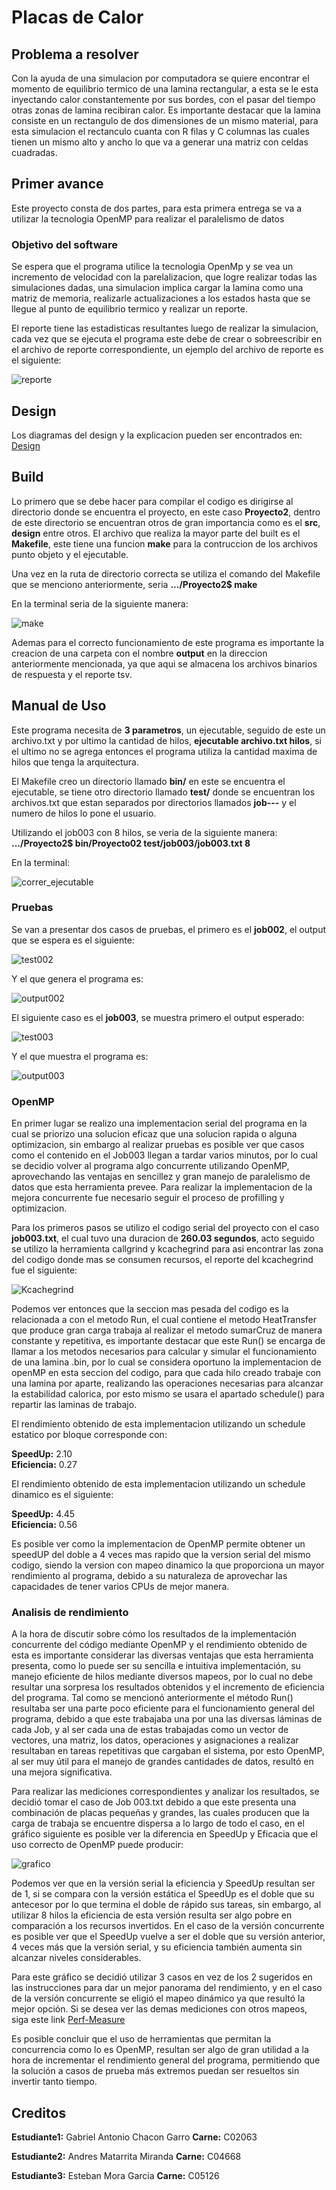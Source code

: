 # Placas de Calor

## Problema a resolver

Con la ayuda de una simulacion por computadora se quiere encontrar el momento de equilibrio termico de una lamina rectangular, a esta se le esta inyectando calor constantemente por sus bordes, con el pasar del tiempo otras zonas de lamina recibiran calor. Es importante destacar que la lamina consiste en un rectangulo de dos dimensiones de un mismo material, para esta simulacion el rectanculo cuanta con R filas y C columnas las cuales tienen un mismo alto y ancho lo que va a generar una matriz con celdas cuadradas.

## Primer avance

Este proyecto consta de dos partes, para esta primera entrega se va a utilizar la tecnologia OpenMP para realizar el paralelismo de datos

### Objetivo del software 

Se espera que el programa utilice la tecnologia OpenMp y se vea un incremento de velocidad con la parelalizacion, que logre realizar todas las simulaciones dadas, una simulacion implica cargar la lamina como una matriz de memoria, realizarle actualizaciones a los estados hasta que se llegue al punto de equilibrio termico y realizar un reporte.

El reporte tiene las estadisticas resultantes luego de realizar la simulacion, cada vez que se ejecuta el programa este debe de crear o sobreescribir en el archivo de reporte correspondiente, un ejemplo del archivo de reporte es el siguiente:

![reporte](https://git.ucr.ac.cr/JOSE.MATARRITAMIRANDA/proyectos/-/raw/main/Proyecto2/design/imgReadmePrincipal/ejemploReporte.png)

## Design

Los diagramas del design y la explicacion pueden ser encontrados en: [Design](https://git.ucr.ac.cr/JOSE.MATARRITAMIRANDA/proyectos/-/blob/main/Proyecto2/design/README.md)

## Build

Lo primero que se debe hacer para compilar el codigo es dirigirse al directorio donde se encuentra el proyecto, en este caso **Proyecto2**, dentro de este directorio se encuentran otros de gran importancia como es el **src**, **design** entre otros. El archivo que realiza la mayor parte del built es el **Makefile**, este tiene una funcion **make** para la contruccion de los archivos punto objeto y el ejecutable.

Una vez en la ruta de directorio correcta se utiliza el comando del Makefile que se menciono anteriormente, seria **.../Proyecto2$ make** 

En la terminal seria de la siguiente manera:

![make](https://git.ucr.ac.cr/JOSE.MATARRITAMIRANDA/proyectos/-/raw/main/Proyecto2/design/imgReadmePrincipal/make.png)

Ademas para el correcto funcionamiento de este programa es importante la creacion de una carpeta con el nombre **output** en la direccion anteriormente mencionada, ya que aqui se almacena los archivos binarios de respuesta y el reporte tsv.

## Manual de Uso

Este programa necesita de **3 parametros**, un ejecutable, seguido de este un archivo.txt y por ultimo la cantidad de hilos, **ejecutable archivo.txt hilos**, si el ultimo no se agrega entonces el programa utiliza la cantidad maxima de hilos que tenga la arquitectura. 

El Makefile creo un directorio llamado **bin/** en este se encuentra el ejecutable, se tiene otro directorio llamado **test/** donde se encuentran los archivos.txt que estan separados por directorios llamados **job---** y el numero de hilos lo pone el usuario.

Utilizando el job003 con 8 hilos, se veria de la siguiente manera: **.../Proyecto2$ bin/Proyecto02 test/job003/job003.txt 8**

En la terminal:

![correr_ejecutable](https://git.ucr.ac.cr/JOSE.MATARRITAMIRANDA/proyectos/-/raw/main/Proyecto2/design/imgReadmePrincipal/correrPrograma.png)

### Pruebas

Se van a presentar dos casos de pruebas, el primero es el **job002**, el output que se espera es el siguiente:

![test002](https://git.ucr.ac.cr/JOSE.MATARRITAMIRANDA/proyectos/-/raw/main/Proyecto2/design/imgReadmePrincipal/pruebaTest002.png)

Y el que genera el programa es:

![output002](https://git.ucr.ac.cr/JOSE.MATARRITAMIRANDA/proyectos/-/raw/main/Proyecto2/design/imgReadmePrincipal/pruebaOutput002.png)

El siguiente caso es el **job003**, se muestra primero el output esperado:

![test003](https://git.ucr.ac.cr/JOSE.MATARRITAMIRANDA/proyectos/-/raw/main/Proyecto2/design/imgReadmePrincipal/pruebaTest003.png)

Y el que muestra el programa es:

![output003](https://git.ucr.ac.cr/JOSE.MATARRITAMIRANDA/proyectos/-/raw/main/Proyecto2/design/imgReadmePrincipal/pruebaOutput003.png)

### OpenMP
En primer lugar se realizo una implementacion serial del programa en la cual se priorizo una solucion eficaz que una solucion rapida o alguna optimizacion, sin embargo al realizar pruebas es posible ver que casos como el contenido en el Job003 llegan a tardar varios minutos, por lo cual se decidio volver al programa algo concurrente utilizando OpenMP, aprovechando las ventajas en sencillez y gran manejo de paralelismo de datos que esta herramienta prevee. Para realizar la implementacion de la mejora concurrente fue necesario seguir el proceso de profilling y optimizacion.

Para los primeros pasos se utilizo el codigo serial del proyecto con el caso **job003.txt**, el cual tuvo una duracion de **260.03 segundos**, acto seguido se utilizo la herramienta callgrind y kcachegrind para asi encontrar las zona del codigo donde mas se consumen recursos, el reporte del kcachegrind fue el siguiente:

![Kcachegrind](https://git.ucr.ac.cr/JOSE.MATARRITAMIRANDA/proyectos/-/raw/main/Proyecto2/report/KcachegrindProyecto.png)

Podemos ver entonces que la seccion mas pesada del codigo es la relacionada a con el metodo Run, el cual contiene el metodo HeatTransfer que produce gran carga trabaja al realizar el metodo sumarCruz de manera constante y repetitiva, es importante destacar que este Run() se encarga de llamar a los metodos necesarios para calcular y simular el funcionamiento de una lamina .bin, por lo cual se considera oportuno la implementacion de openMP en esta seccion del codigo, para que cada hilo creado trabaje con una lamina por aparte, realizando las operaciones necesarias para alcanzar la estabilidad calorica, por esto mismo se usara el apartado schedule() para repartir las laminas de trabajo.  

El rendimiento obtenido de esta implementacion utilizando un schedule estatico por bloque corresponde con:  

**SpeedUp:** 2.10  
**Eficiencia:** 0.27  

El rendimiento obtenido de esta implementacion utilizando un schedule dinamico es el siguiente:  

**SpeedUp:** 4.45  
**Eficiencia:** 0.56  

Es posible ver como la implementacion de OpenMP permite obtener un speedUP del doble a 4 veces mas rapido que la version serial del mismo codigo, siendo la version con mapeo dinamico la que proporciona un mayor rendimiento al programa, debido a su naturaleza de aprovechar las capacidades de tener varios CPUs de mejor manera.  

### Analisis de rendimiento
A la hora de discutir sobre cómo los resultados de la implementación concurrente del código mediante OpenMP y el rendimiento obtenido de esta es importante considerar las diversas ventajas que esta herramienta presenta, como lo puede ser su sencilla e intuitiva implementación, su manejo eficiente de hilos mediante diversos mapeos, por lo cual no debe resultar una sorpresa los resultados obtenidos y el incremento de eficiencia del programa. Tal como se mencionó anteriormente el método Run() resultaba ser una parte poco eficiente para el funcionamiento general del programa, debido a que este trabajaba una por una las diversas láminas de cada Job, y al ser cada una de estas trabajadas como un vector de vectores, una matriz, los datos, operaciones y asignaciones a realizar resultaban en tareas repetitivas que cargaban el sistema, por esto OpenMP, al ser muy útil para el manejo de grandes cantidades de datos, resultó en una mejora significativa.

Para realizar las mediciones correspondientes y analizar los resultados, se decidió tomar el caso de Job 003.txt debido a que este presenta una combinación de placas pequeñas y grandes, las cuales producen que la carga de trabaja se encuentre dispersa a lo largo de todo el caso, en el gráfico siguiente es posible ver la diferencia en SpeedUp y Eficacia que el uso correcto de OpenMP puede producir:

![grafico](https://git.ucr.ac.cr/JOSE.MATARRITAMIRANDA/proyectos/-/raw/main/Proyecto2/report/ComparacionSpeedUp-Eficiencia.png)

Podemos ver que en la versión serial la eficiencia y SpeedUp resultan ser de 1, si se compara con la versión estática el SpeedUp es el doble que su antecesor por lo que termina el doble de rápido sus tareas, sin embargo, al utilizar 8 hilos la eficiencia de esta versión resulta ser algo pobre en comparación a los recursos invertidos. En el caso de la versión concurrente es posible ver que el SpeedUp vuelve a ser el doble que su versión anterior, 4 veces más que la versión serial, y su eficiencia también aumenta sin alcanzar niveles considerables.

Para este gráfico se decidió utilizar 3 casos en vez de los 2 sugeridos en las instrucciones para dar un mejor panorama del rendimiento, y en el caso de la versión concurrente se eligió el mapeo dinámico ya que resultó la mejor opción. Si se desea ver las demas mediciones con otros mapeos, siga este link [Perf-Measure](https://git.ucr.ac.cr/JOSE.MATARRITAMIRANDA/proyectos/-/blob/main/Proyecto2/report/perf_measure-Proyecto02.ods)

Es posible concluir que el uso de herramientas que permitan la concurrencia como lo es OpenMP, resultan ser algo de gran utilidad a la hora de incrementar el rendimiento general del programa, permitiendo que la solución a casos de prueba más extremos puedan ser resueltos sin invertir tanto tiempo.

## Creditos

**Estudiante1:** Gabriel Antonio Chacon Garro **Carne:** C02063

**Estudiante2:** Andres Matarrita Miranda **Carne:** C04668

**Estudiante3:** Esteban Mora Garcia **Carne:** C05126
